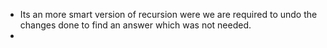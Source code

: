 - Its an more smart version of recursion were we are required to undo the changes done to find an answer which was not needed.
-
